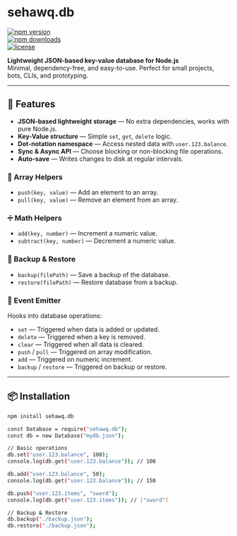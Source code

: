 # sehawq.db  

[![npm version](https://img.shields.io/npm/v/sehawq.db.svg)](https://www.npmjs.com/package/sehawq.db)  
[![npm downloads](https://img.shields.io/npm/dt/sehawq.db.svg)](https://www.npmjs.com/package/sehawq.db)  
[![license](https://img.shields.io/github/license/sehawq/sehawq.db.svg)](LICENSE)  

**Lightweight JSON-based key-value database for Node.js**  
Minimal, dependency-free, and easy-to-use. Perfect for small projects, bots, CLIs, and prototyping.  

---

## 🚀 Features  

- **JSON-based lightweight storage** — No extra dependencies, works with pure Node.js.  
- **Key-Value structure** — Simple `set`, `get`, `delete` logic.  
- **Dot-notation namespace** — Access nested data with `user.123.balance`.  
- **Sync & Async API** — Choose blocking or non-blocking file operations.  
- **Auto-save** — Writes changes to disk at regular intervals.  

### 🔧 Array Helpers  
- `push(key, value)` — Add an element to an array.  
- `pull(key, value)` — Remove an element from an array.  

### ➗ Math Helpers  
- `add(key, number)` — Increment a numeric value.  
- `subtract(key, number)` — Decrement a numeric value.  

### 💾 Backup & Restore  
- `backup(filePath)` — Save a backup of the database.  
- `restore(filePath)` — Restore database from a backup.  

### 📡 Event Emitter  
Hooks into database operations:  
- `set` — Triggered when data is added or updated.  
- `delete` — Triggered when a key is removed.  
- `clear` — Triggered when all data is cleared.  
- `push` / `pull` — Triggered on array modification.  
- `add` — Triggered on numeric increment.  
- `backup` / `restore` — Triggered on backup or restore.  

---

## 📦 Installation  

```bash
npm install sehawq.db

const Database = require("sehawq.db");
const db = new Database("mydb.json");

// Basic operations
db.set("user.123.balance", 100);
console.log(db.get("user.123.balance")); // 100

db.add("user.123.balance", 50);
console.log(db.get("user.123.balance")); // 150

db.push("user.123.items", "sword");
console.log(db.get("user.123.items")); // ["sword"]

// Backup & Restore
db.backup("./backup.json");
db.restore("./backup.json");
